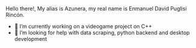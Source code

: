 Hello there!, My alias is Azunera, my real name is Enmanuel David Puglisi Rincón.
- 🔭 I’m currently working on a videogame project on C++
- 🤔 I’m looking for help with data scraping, python backend and desktop development

